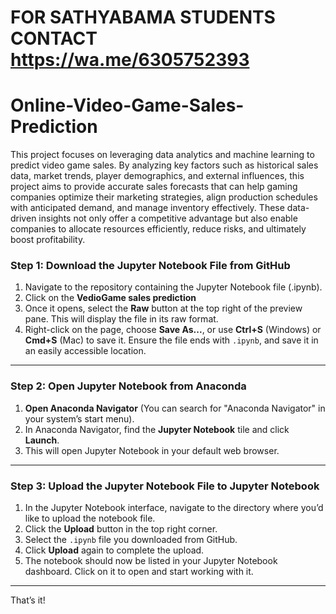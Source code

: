 # FOR SATHYABAMA STUDENTS CONTACT https://wa.me/6305752393

# Online-Video-Game-Sales-Prediction

This project focuses on leveraging data analytics and machine learning to predict
video game sales. By analyzing key factors such as historical sales data, market
trends, player demographics, and external influences, this project aims to provide
accurate sales forecasts that can help gaming companies optimize their marketing
strategies, align production schedules with anticipated demand, and manage
inventory effectively. These data-driven insights not only offer a competitive
advantage but also enable companies to allocate resources efficiently, reduce risks,
and ultimately boost profitability.

### Step 1: Download the Jupyter Notebook File from GitHub

1. Navigate to the repository containing the Jupyter Notebook file (.ipynb).
2. Click on the **VedioGame sales prediction**
3. Once it opens, select the **Raw** button at the top right of the preview pane. This will display the file in its raw format.
4. Right-click on the page, choose **Save As...**, or use **Ctrl+S** (Windows) or **Cmd+S** (Mac) to save it. Ensure the file ends with `.ipynb`, and save it in an easily accessible location.

---

### Step 2: Open Jupyter Notebook from Anaconda

1. **Open Anaconda Navigator** (You can search for "Anaconda Navigator" in your system’s start menu).
2. In Anaconda Navigator, find the **Jupyter Notebook** tile and click **Launch**.
3. This will open Jupyter Notebook in your default web browser.

---

### Step 3: Upload the Jupyter Notebook File to Jupyter Notebook

1. In the Jupyter Notebook interface, navigate to the directory where you’d like to upload the notebook file.
2. Click the **Upload** button in the top right corner.
3. Select the `.ipynb` file you downloaded from GitHub.
4. Click **Upload** again to complete the upload.
5. The notebook should now be listed in your Jupyter Notebook dashboard. Click on it to open and start working with it.

---

That’s it!
